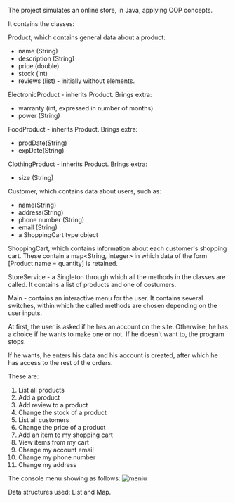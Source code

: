 The project simulates an online store, in Java, applying OOP concepts.

It contains the classes:

Product, which contains general data about a product:
  - name (String)
  - description (String)
  - price (double)
  - stock (int)
  - reviews (list) - initially without elements.

ElectronicProduct - inherits Product. Brings extra:
  - warranty (int, expressed in number of months)
  - power (String)

FoodProduct - inherits Product. Brings extra:
  - prodDate(String)
  - expDate(String)

ClothingProduct - inherits Product. Brings extra:
  - size (String)

Customer, which contains data about users, such as:
  - name(String)
  - address(String)
  - phone number (String)
  - email (String)
  - a ShoppingCart type object

ShoppingCart, which contains information about each customer's shopping cart. These contain a map<String, Integer> in which data of the form [Product name = quantity] is retained.

StoreService - a Singleton through which all the methods in the classes are called. It contains a list of products and one of costumers.

Main - contains an interactive menu for the user. It contains several switches, within which the called methods are chosen depending on the user inputs.

At first, the user is asked if he has an account on the site. Otherwise, he has a choice if he wants to make one or not. If he doesn't want to, the program stops.

If he wants, he enters his data and his account is created, after which he has access to the rest of the orders.

These are:

  1. List all products
  2. Add a product
  3. Add review to a product
  4. Change the stock of a product
  5. List all customers
  6. Change the price of a product
  7. Add an item to my shopping cart
  8. View items from my cart
  9. Change my account email
  10. Change my phone number
  11. Change my address

The console menu showing as follows:
![meniu](https://user-images.githubusercontent.com/51855097/224302195-467a7a75-73ae-4514-873d-e02058db7739.png)

Data structures used: List and Map.
